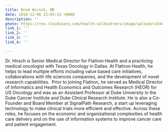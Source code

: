 ```yaml
---
title: Brad Hirsch, MD
date: 2018-12-06 22:03:13 +0000
description: ''
photo: https://res.cloudinary.com/health-wildcatters/image/upload/v1544133808/image.png
link_1: ''
link_2: ''
link_3: ''
link_4: ''

---
```

Dr. Hirsch is Senior Medical Director for Flatiron Health and a practicing medical oncologist with Texas Oncology in Dallas. At Flatiron Health, he helps to lead multiple efforts including value based care initiatives, collaborations with life sciences companies, and the development of novel research capabilities.  Prior to joining Flatiron, he served as Medical Director of Informatics and Health Economics and Outcomes Research (HEOR) for US Oncology and was as an Assistant Professor at Duke University in the Duke Cancer Institute and Duke Clinical Research Institute. He is also a Co-Founder and Board Member at SignalPath Research, a start up leveraging technology to make clinical trials more efficient and effective. Across these roles, he focuses on the economic and organizational complexities of health care delivery and on the use of information systems to improve cancer care and patient engagement.